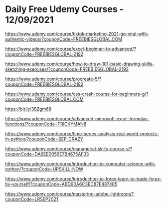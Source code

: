 # Daily Free Udemy Courses - 12/09/2021

https://www.udemy.com/course/tiktok-marketing-2021-go-viral-with-authentic-videos/?couponCode=FREEBIESGLOBAL.COM
https://www.udemy.com/course/excel-beginner-to-advanced/?couponCode=FREEBIESGLOBAL-2192
https://www.udemy.com/course/how-to-draw-101-basic-drawing-skills-sketching-exercises/?couponCode=FREEBIESGLOBAL-2192
https://www.udemy.com/course/procreate-5/?couponCode=FREEBIESGLOBAL-2192
https://www.udemy.com/course/css-crash-course-for-beginners-g/?couponCode=FREEBIESGLOBAL.COM
https://bit.ly/38Zgm68
https://www.udemy.com/course/advanced-microsoft-excel-formulas-functions/?couponCode=TRICKYMAN8
https://www.udemy.com/course/time-series-analysis-real-world-projects-in-python/?couponCode=SEP_CRAZY
https://www.udemy.com/course/managerial-skills-course-v/?couponCode=DA6EE0056E7B4675AF33
https://www.udemy.com/course/introduction-to-computer-science-with-python/?couponCode=UPSKILL-NOW
https://www.udemy.com/course/introduction-to-forex-learn-to-trade-forex-by-yourself/?couponCode=ABD90A6C3EC87E487485
https://www.udemy.com/course/mastering-adobe-lightroom/?couponCode=LRSEP2021
